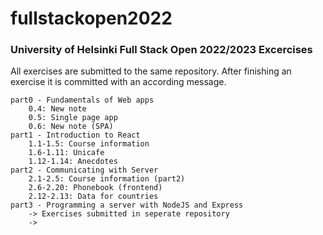 # fullstackopen2022

### University of Helsinki Full Stack Open 2022/2023 Excercises

All exercises are submitted to the same repository. After finishing an exercise it is committed with an according message.

    part0 - Fundamentals of Web apps
        0.4: New note
        0.5: Single page app    
        0.6: New note (SPA)
    part1 - Introduction to React
        1.1-1.5: Course information
        1.6-1.11: Unicafe
        1.12-1.14: Anecdotes
    part2 - Communicating with Server
        2.1-2.5: Course information (part2)
        2.6-2.20: Phonebook (frontend)
        2.12-2.13: Data for countries
    part3 - Programming a server with NodeJS and Express
        -> Exercises submitted in seperate repository
        -> 
  
